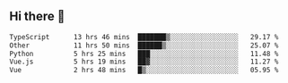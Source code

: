 ## Hi there 👋

<!--START_SECTION:waka-->

```txt
TypeScript      13 hrs 46 mins  ███████▒░░░░░░░░░░░░░░░░░   29.17 %
Other           11 hrs 50 mins  ██████▒░░░░░░░░░░░░░░░░░░   25.07 %
Python          5 hrs 25 mins   ███░░░░░░░░░░░░░░░░░░░░░░   11.48 %
Vue.js          5 hrs 19 mins   ██▓░░░░░░░░░░░░░░░░░░░░░░   11.27 %
Vue             2 hrs 48 mins   █▒░░░░░░░░░░░░░░░░░░░░░░░   05.95 %
```

<!--END_SECTION:waka-->
